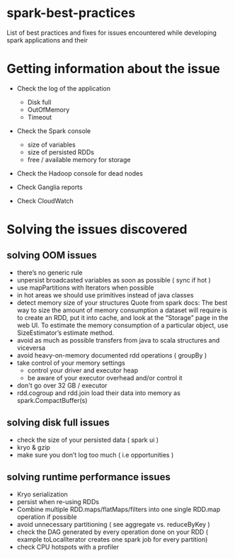 # spark-best-practices
List of best practices and fixes for issues encountered while developing spark applications and their 

# Getting information about the issue
* Check the log of the application
  * Disk full
  * OutOfMemory
  * Timeout

* Check the Spark console
  * size of variables
  * size of persisted RDDs
  * free / available memory for storage

* Check the Hadoop console for dead nodes

* Check Ganglia reports

* Check CloudWatch

# Solving the issues discovered
 ## solving OOM issues
  * there’s no generic rule
  * unpersist broadcasted variables as soon as possible ( sync if hot )
  * use mapPartitions with Iterators when possible 
  * in hot areas we should use primitives instead of java classes
  * detect memory size of your structures
      Quote from spark docs: The best way to size the amount of memory consumption a dataset will require is to create an RDD, put it into cache, and look at the “Storage” page in the web UI. To estimate the memory consumption of a particular object, use SizeEstimator’s estimate method. 
  * avoid as much as possible transfers from java to scala structures and viceversa
  * avoid heavy-on-memory documented rdd operations ( groupBy )
  * take control of your memory settings
    * control your driver and executor heap
    * be aware of your executor overhead and/or control it
  * don't go over 32 GB / executor 
  * rdd.cogroup and rdd.join load their data into memory as spark.CompactBuffer(s)   

 ## solving disk full issues
  * check the size of your persisted data ( spark ui )
  * kryo & gzip
  * make sure you don’t log too much ( i.e opportunities )

 ## solving runtime performance issues
  * Kryo serialization
  * persist when re-using RDDs 
  * Combine multiple RDD.maps/flatMaps/filters into one single RDD.map operation if possible
  * avoid unnecessary partitioning  ( see aggregate vs. reduceByKey )
  * check the DAG generated by every operation done on your RDD ( example toLocalIterator creates one spark job for every partition) 
  * check CPU hotspots with a profiler

 

